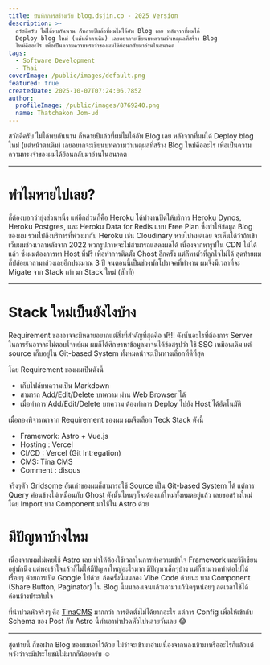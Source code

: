 ```yaml
---
title: บันทึกการสร้างเว็บ blog.dsjin.co - 2025 Version
description: >-
  สวัสดีครับ ไม่ได้พบกันนาน ก็หลายปีแล้วที่ผมไม่ได้อัพ Blog เลย หลังจากที่ผมได้
  Deploy blog ใหม่ (แต่หน้าตาเดิม) เลยอยากจะเขียนบทความว่าเหตุผลที่สร้าง Blog
  ใหม่คืออะไร เพื่อเป็นความความทรงจำของผมได้ย้อนกลับมาอ่านในอนาคต
tags:
  - Software Development
  - Thai
coverImage: /public/images/default.png
featured: true
createdDate: 2025-10-07T07:24:06.785Z
author:
  profileImage: /public/images/8769240.png
  name: Thatchakon Jom-ud
---
```


สวัสดีครับ ไม่ได้พบกันนาน ก็หลายปีแล้วที่ผมไม่ได้อัพ Blog เลย หลังจากที่ผมได้ Deploy blog ใหม่ (แต่หน้าตาเดิม) เลยอยากจะเขียนบทความว่าเหตุผลที่สร้าง Blog ใหม่คืออะไร เพื่อเป็นความความทรงจำของผมได้ย้อนกลับมาอ่านในอนาคต

***

# ทำไมหายไปเลย?

ก็ต้องบอกว่ายุ่งส่วนหนึ่ง แต่อีกส่วนก็คือ Heroku ได้ทำงานปิดให้บริการ Heroku Dynos, Heroku Postgres, และ Heroku Data for Redis แบบ Free Plan ซึ่งทำให้ข้อมูล Blog ของผม รวมไปถึงบริการที่พ่วงมากับ Heroku เช่น Cloudinary หายไปหมดเลย จะเห็นได้ว่าถ้าเข้าเว็บผมช่วงเวลาหลังจาก 2022 พวกรูปภาพจะไม่สามารถแสดงผลได้ เนื่องจากหารูปใน CDN ไม่ได้แล้ว ซึ่งผมต้องการหา Host ที่ฟรี เพื่อทำการติดตั้ง Ghost อีกครั้ง แต่ก็หาตัวที่ถูกใจไม่ได้ สุดท้ายผมก็ปล่อยเวลามาล่วงเลยอีกประมาณ 3 ปี จนตอนนี้เป็นช่วงพักโปรเจคที่ทำงาน ผมจึงมีเวลาที่จะ Migate จาก Stack เก่า มา Stack ใหม่ (สักที)

***

# Stack ใหม่เป็นยังไงบ้าง

Requirement ของอาจจะมีหลายอยากแต่สิ่งที่สำคัญที่สุดคือ ฟรี!! ดังนั้นอะไรที่ต้องการ Server ในการรันอาจจะไม่ตอบโจทย์ผม ผมก็ได้ศึกษาหาข้อมูลมาจนได้ข้อสรุปว่า ใช้ SSG เหมือนเดิม แต่ source เก็บอยู่ใน Git-based System ทั้งหมดน่าจะเป็นทางเลือกที่ดีที่สุด

โดย Requirement ของผมเป็นดังนี้

* เก็บไฟล์บทความเป็น Markdown
* สามารถ Add/Edit/Delete บทความ ผ่าน Web Browser ได้
* เมื่อทำการ Add/Edit/Delete บทความ ต้องทำการ Deploy ไปยัง Host ได้อัตโนมัติ

เมื่อลองพิจารณาจาก Requirement ของผม ผมจึงเลือก Teck Stack ดังนี้

* Framework: Astro + Vue.js
* Hosting : Vercel
* CI/CD : Vercel (Git Intregation)
* CMS: Tina CMS
* Comment : disqus

จริงๆตัว Gridsome อันเก่าของผมก็สามารถใช้ Source เป็น Git-based System ได้ แต่การ Query ค่อนข้างไม่เหมือนกับ Ghost ดังนั้นไหนๆก็จะต้องแก้ใหม่ทั้งหมดอยู่แล้ว เลยขอสร้างใหม่โดย Import บาง Component มาใช้ใน Astro ด้วย

# มีปัญหาบ้างไหม

เนื่องจากผมไม่เคยใช้ Astro เลย ทำให้ต้องใช้เวลาในการทำความเข้าใจ Framework และวิธีเขียนอยู่พักนึง แต่พอเข้าใจแล้วก็ไม่ได้มีปัญหาใหญ่อะไรมาก มีปัญหาเล็กๆบ้าง แต่ก็สามารถทำต่อไปได้เรื่อยๆ ด้วยการเปิด Google ไปด้วย อ้อครั้งนี้ผมลอง Vibe Code ด้วยนะ บาง Component (Share Button, Paginator) ใน Blog นี้ผมลองเจนแล้วเอามาแก้นิดๆหน่อยๆ ลดเวลาใช้ได้ ค่อนข้างประทับใจ

ที่น่าปวดหัวจริงๆ คือ [TinaCMS](https://tina.io/) มากกว่า การติดตั้งไม่ได้ยากอะไร แต่การ Config เพื่อให้เข้ากับ Schema ของ Post กับ Astro นี้ทำเอาทำปวดหัวไปหลายวันเลย 😂

***

สุดท้ายนี้ ก็ขอฝาก Blog ของผมเอาไว้ด้วย ไม่ว่าจะเข้ามาอ่านเนื่องจากหลงเข้ามาหรืออะไรก็แล้วแต่ หวังว่าจะมีประโยชน์ไม่มากก็น้อยครับ ☺️
